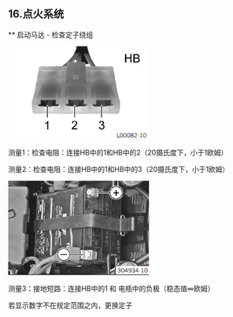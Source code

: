 ## 16.点火系统 ##

** 启动马达 - 检查定子绕组

![](assets/1/20170729-ca8971a0.png)  

测量1：检查电阻：连接HB中的1和HB中的2（20摄氏度下，小于1欧姆）

测量2：检查电阻：连接HB中的1和HB中的3（20摄氏度下，小于1欧姆）

![](assets/1/20170729-592333c7.png)  

测量3：接地短路：连接HB中的1 和 电瓶中的负极（稳态值∞欧姆）

若显示数字不在规定范围之内，更换定子
